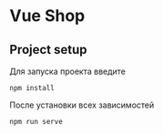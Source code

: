# Vue Shop 

## Project setup
Для запуска проекта введите 
```
npm install
```
После установки всех зависимостей
```
npm run serve
```

